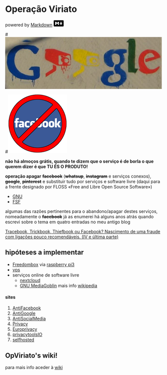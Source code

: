 # Operação Viriato
powered by [Markdown](https://www.markdownguide.org/) ![](imagens/32x20-solid.png "logo")

#![](imagens/antigoogle.jpg)

#![](imagens/stopfb.png)

**não há almoços grátis, quando te dizem que o serviço é de borla o que querem dizer é que TU ÉS O PRODUTO!**

**operação apagar** **~~facebook~~** (**~~whatsup~~**, **~~instagram~~** e serviços conexos), **~~google~~**, **~~pinterest~~** e substituir tudo por serviços e software livre (daqui para a frente designado por FLOSS «Free and Libre Open Source Software»)  

- [GNU](https://www.gnu.org/)
- [FSF](https://www.fsf.org/)

algumas das razões pertinentes para o abandono/apagar destes serviços, nomeadamente o **~~facebook~~** já as enumerei há alguns anos atrás quando escrevi sobre o tema em quatro entradas no meu antigo blog  

[Tracebook, Trickbook, Thiefbook ou Facebook? Nascimento de uma fraude com ligações pouco recomendáveis. (IV e última parte)](
https://ovigia.wordpress.com/2010/03/29/tracebook-trickbook-thiefbook-ou-facebook-nascimento-de-uma-fraude-com-ligacoes-pouco-recomendaveis-iv-e-ultima-parte/)

## hipóteses a implementar
- [Freedombox](https://freedombox.org/ "FreedomBox is designed to be your own inexpensive server at home.") via [raspberry pi3](https://www.raspberrypi.org/products/raspberry-pi-3-model-b/)
- [vps](https://lowendbox.com)
- serviços online de software livre
	* [nextcloud](https://nextcloud.com/collaboraonline/ "nextcloud e collabora")
	* [GNU MediaGoblin](https://mediagoblin.org/) mais info [wikipedia](https://pt.wikipedia.org/wiki/MediaGoblin)

#### sites  

1. [AntiFacebook](https://www.reddit.com/r/AntiFacebook/ "reddit")
2. [AntiGoogle](https://www.reddit.com/r/antigoogle/ "reddit")
3. [AntiSocialMedia](https://www.reddit.com/r/antisocialmedia/ "reddit")
4. [Privacy](https://www.reddit.com/r/privacy/ "reddit")
5. [Europrivacy](https://www.reddit.com/r/europrivacy/ "reddit")
6. [privacytoolsIO](https://www.reddit.com/r/privacytoolsIO/ "reddit")
7. [selfhosted](https://www.reddit.com/r/selfhosted/ "reddit")  


## OpViriato's wiki!
para mais info aceder à [wiki](https://github.com/ovigia/viriato/wiki)



